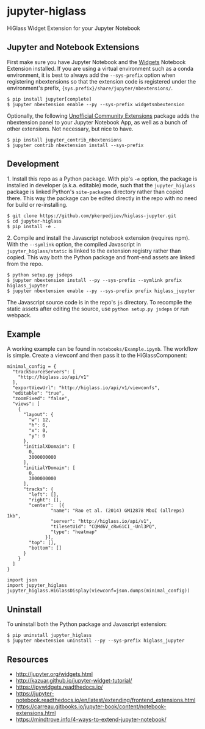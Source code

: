 jupyter-higlass
===============================

HiGlass Widget Extension for your Jupyter Notebook

Jupyter and Notebook Extensions
-------------------------
First make sure you have Jupyter Notebook and the [Widgets](https://ipywidgets.readthedocs.io/en/stable/) Notebook Extension installed. If you are using a virtual environment such as a conda environment, it is best to always add the `--sys-prefix` option when registering nbextensions so that the extension code is registered under the environment's prefix, `{sys.prefix}/share/jupyter/nbextensions/`.

	$ pip install jupyter[complete]
	$ jupyter nbextension enable --py --sys-prefix widgetsnbextension

Optionally, the following [Unofficial Community Extensions](http://jupyter-contrib-nbextensions.readthedocs.io/en/latest/) package adds the nbextension panel to your Jupyter Notebook App, as well as a bunch of other extensions. Not necessary, but nice to have.

	$ pip install jupyter_contrib_nbextensions
	$ jupyter contrib nbextension install --sys-prefix


Development
-----------

1\. Install this repo as a Python package. With pip's `-e` option, the package is installed in developer (a.k.a. editable) mode, such that the `jupyter_higlass` package is linked Python's `site-packages` directory rather than copied there. This way the package can be edited directly in the repo with no need for build or re-installing.

    $ git clone https://github.com/pkerpedjiev/higlass-jupyter.git
    $ cd jupyter-higlass
    $ pip install -e .

2\. Compile and install the Javascript notebook extension (requires npm). With the `--symlink` option, the compiled Javascript in `jupyter_higlass/static` is linked to the extension registry rather than copied. This way both the Python package and front-end assets are linked from the repo.

	$ python setup.py jsdeps
    $ jupyter nbextension install --py --sys-prefix --symlink prefix higlass_jupyter
    $ jupyter nbextension enable --py --sys-prefix prefix higlass_jupyter

The Javascript source code is in the repo's `js` directory. To recompile the static assets after editing the source, use `python setup.py jsdeps` or run webpack.

Example
-------

A working example can be found in ``notebooks/Example.ipynb``. The workflow is simple. Create a viewconf
and then pass it to the HiGlassComponent:

```
minimal_config = {
  "trackSourceServers": [
    "http://higlass.io/api/v1"
  ],
  "exportViewUrl": "http://higlass.io/api/v1/viewconfs",
  "editable": "true",
  "zoomFixed": "false",
  "views": [
    {
      "layout": {
        "w": 12,
        "h": 6,
        "x": 0,
        "y": 0
      },
      "initialXDomain": [
        0,
        3000000000
      ],
      "initialYDomain": [
        0,
        3000000000
      ],
      "tracks": {
        "left": [],
        "right": [],
        "center":  [{
                "name": "Rao et al. (2014) GM12878 MboI (allreps) 1kb",
                "server": "http://higlass.io/api/v1",
                "tilesetUid": "CQMd6V_cRw6iCI_-Unl3PQ",
                "type": "heatmap"
              }],
        "top": [],
        "bottom": []
      }
    }
  ]
}

import json
import jupyter_higlass
jupyter_higlass.HiGlassDisplay(viewconf=json.dumps(minimal_config))
```


Uninstall
---------

To uninstall both the Python package and Javascript extension:

	$ pip uninstall jupyter_higlass
	$ jupyter nbextension uninstall --py --sys-prefix higlass_jupyter


Resources
---------

* http://jupyter.org/widgets.html
* http://kazuar.github.io/jupyter-widget-tutorial/
* https://ipywidgets.readthedocs.io/
* https://jupyter-notebook.readthedocs.io/en/latest/extending/frontend_extensions.html
* https://carreau.gitbooks.io/jupyter-book/content/notebook-extensions.html
* https://mindtrove.info/4-ways-to-extend-jupyter-notebook/

